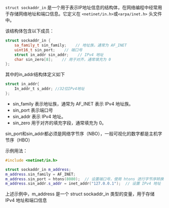 `struct sockaddr_in` 是一个用于表示IP地址信息的结构体，在网络编程中经常用于存储网络地址和端口信息。它定义在 `<netinet/in.h>`或`<arpa/inet.h>` 头文件中。

该结构体包含以下成员：

```cpp
struct sockaddr_in {
    sa_family_t sin_family;    // 地址族，通常为 AF_INET
    uint16_t sin_port;    // 端口号
    struct in_addr sin_addr;    // IPv4 地址
    char sin_zero[8];    // 用于对齐，通常填充为 0
};
```

其中的in_addr结构体定义如下
```c
struct in_addr{
    In_addr_t s_addr; //32位IPv4地址
};
```
* sin_family 表示地址族，通常为 AF_INET 表示 IPv4 地址族。
* sin_port 表示端口号
* sin_addr 表示 IPv4 地址。
* sin_zero 用于对齐的填充字段，通常填充为 0。

sin_port和sin_addr都必须是网络字节序（NBO），一般可视化的数字都是主机字节序（HBO）


示例用法：

```cpp
#include <netinet/in.h>

struct sockaddr_in m_address;
m_address.sin_family = AF_INET;
m_address.sin_port = htons(8080);  // 设置端口号，使用 htons 进行字节序转换
m_address.sin_addr.s_addr = inet_addr("127.0.0.1");  // 设置 IPv4 地址
```
上述示例中，m_address 是一个 struct sockaddr_in 类型的变量，用于存储 IPv4 地址和端口信息